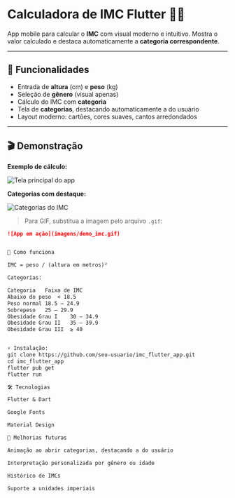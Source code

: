 # Calculadora de IMC Flutter 🧮📱

App mobile para calcular o **IMC** com visual moderno e intuitivo. Mostra o valor calculado e destaca automaticamente a **categoria correspondente**.

---

## 🔹 Funcionalidades

- Entrada de **altura** (cm) e **peso** (kg)
- Seleção de **gênero** (visual apenas)
- Cálculo do IMC com **categoria**
- Tela de **categorias**, destacando automaticamente a do usuário
- Layout moderno: cartões, cores suaves, cantos arredondados

---

## 🎬 Demonstração

**Exemplo de cálculo:**

![Tela principal do app](imagens/tela_principal.png)

**Categorias com destaque:**

![Categorias do IMC](imagens/categorias_imc.png)

> Para GIF, substitua a imagem pelo arquivo `.gif`:
```markdown
![App em ação](imagens/demo_imc.gif)


🧮 Como funciona

IMC = peso / (altura em metros)²

Categorias:

Categoria	Faixa de IMC
Abaixo do peso	< 18.5
Peso normal	18.5 – 24.9
Sobrepeso	25 – 29.9
Obesidade Grau I	30 – 34.9
Obesidade Grau II	35 – 39.9
Obesidade Grau III	≥ 40


⚡ Instalação:
git clone https://github.com/seu-usuario/imc_flutter_app.git
cd imc_flutter_app
flutter pub get
flutter run

🛠 Tecnologias

Flutter & Dart

Google Fonts

Material Design

🎨 Melhorias futuras

Animação ao abrir categorias, destacando a do usuário

Interpretação personalizada por gênero ou idade

Histórico de IMCs

Suporte a unidades imperiais

